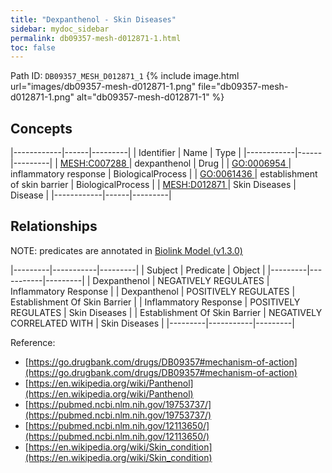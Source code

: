 ```yaml
---
title: "Dexpanthenol - Skin Diseases"
sidebar: mydoc_sidebar
permalink: db09357-mesh-d012871-1.html
toc: false 
---
```



Path ID: `DB09357_MESH_D012871_1`
{% include image.html url="images/db09357-mesh-d012871-1.png" file="db09357-mesh-d012871-1.png" alt="db09357-mesh-d012871-1" %}

## Concepts

|------------|------|---------|
| Identifier | Name | Type    |
|------------|------|---------|
| <a href="https://identifiers.org/MESH:C007288">MESH:C007288 </a> | dexpanthenol | Drug |
| <a href="https://identifiers.org/GO:0006954">GO:0006954 </a> | inflammatory response | BiologicalProcess |
| <a href="https://identifiers.org/GO:0061436">GO:0061436 </a> | establishment of skin barrier | BiologicalProcess |
| <a href="https://identifiers.org/MESH:D012871">MESH:D012871 </a> | Skin Diseases | Disease |
|------------|------|---------|

## Relationships


NOTE: predicates are annotated in <a href="https://github.com/biolink/biolink-model/releases/tag/v1.3.0">Biolink Model (v1.3.0)</a>

|---------|-----------|---------|
| Subject | Predicate | Object  |
|---------|-----------|---------|
| Dexpanthenol | NEGATIVELY REGULATES | Inflammatory Response |
| Dexpanthenol | POSITIVELY REGULATES | Establishment Of Skin Barrier |
| Inflammatory Response | POSITIVELY REGULATES | Skin Diseases |
| Establishment Of Skin Barrier | NEGATIVELY CORRELATED WITH | Skin Diseases |
|---------|-----------|---------|

Reference: 
  - [https://go.drugbank.com/drugs/DB09357#mechanism-of-action](https://go.drugbank.com/drugs/DB09357#mechanism-of-action)
  - [https://en.wikipedia.org/wiki/Panthenol](https://en.wikipedia.org/wiki/Panthenol)
  - [https://pubmed.ncbi.nlm.nih.gov/19753737/](https://pubmed.ncbi.nlm.nih.gov/19753737/)
  - [https://pubmed.ncbi.nlm.nih.gov/12113650/](https://pubmed.ncbi.nlm.nih.gov/12113650/)
  - [https://en.wikipedia.org/wiki/Skin_condition](https://en.wikipedia.org/wiki/Skin_condition)
